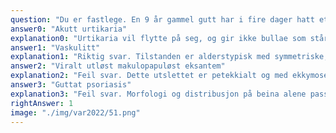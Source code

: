 ```yaml
---
question: "Du er fastlege. En 9 år gammel gutt har i fire dager hatt et symmetrisk utslett som startet på legger og ankler, men det har nå flyttet seg oppover mot lår og hofter. Ingen av hudforandringene som var der i starten har forsvunnet. Gutten har vondt i flere ledd, særlig i ankler og knær, men er for øvrig i god allmenntilstand. Han hadde en episode med litt feber og vondt i halsen for ca 2 uker før debut av hudutslett. Hva er diagnosen?"
answer0: "Akutt urtikaria"
explanation0: "Urtikaria vil flytte på seg, og gir ikke bullae som står."
answer1: "Vaskulitt"
explanation1: "Riktig svar. Tilstanden er alderstypisk med symmetriske, ikke avblekbare lesjoner og bullae på underekstremiteter, samt leddsmerter. Han har en Henoch-Schønlein purpura."
answer2: "Viralt utløst makulopapuløst eksantem"
explanation2: "Feil svar. Dette utslettet er petekkialt og med ekkymoser, samt bullae. Det kan ha en viral genese, men beskrivelsen passer dårlig med kliniske bilder."
answer3: "Guttat psoriasis"
explanation3: "Feil svar. Morfologi og distribusjon på beina alene passer dårlig."
rightAnswer: 1
image: "./img/var2022/51.png"
---
```


